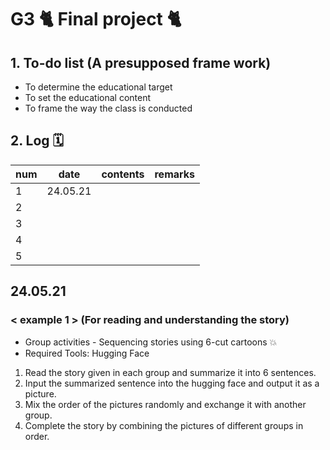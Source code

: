 # G3 🐈 Final project 🐈
## 1. To-do list (A presupposed frame work)
- To determine the educational target
- To set the educational content
- To frame the way the class is conducted

## 2. Log 🗓️
|num|date|contents|remarks|
 |--|--|--|--|
 |1 |24.05.21|||
 |2 ||||
 |3 ||||
 |4 ||||
 |5 ||||
 
## 24.05.21 
### < example 1 >  (For reading and understanding the story)
- Group activities - Sequencing stories using 6-cut cartoons 💥 
- Required Tools: Hugging Face
1. Read the story given in each group and summarize it into 6 sentences.
2. Input the summarized sentence into the hugging face and output it as a picture.
3. Mix the order of the pictures randomly and exchange it with another group.
4. Complete the story by combining the pictures of different groups in order.

